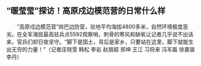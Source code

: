 ## “暖莹莹”探访！高原戍边模范营的日常什么样
　　“高原戍边模范营”岗巴边防营，驻地平均海拔4800多米，自然环境极度恶劣。在全军海拔最高驻兵点5592观察哨，刺骨的寒风和缺氧让记者几乎说不出话来，官兵们却日夜坚守。“脚下是国土，背后是家乡，只要站在这里，脚下就能生出无穷的力量！”（记者庄晓莹 韩松 李岩 赵朋超 郑坤 王江 习将来 冯军磊 徐嘉骏 李丹） 

